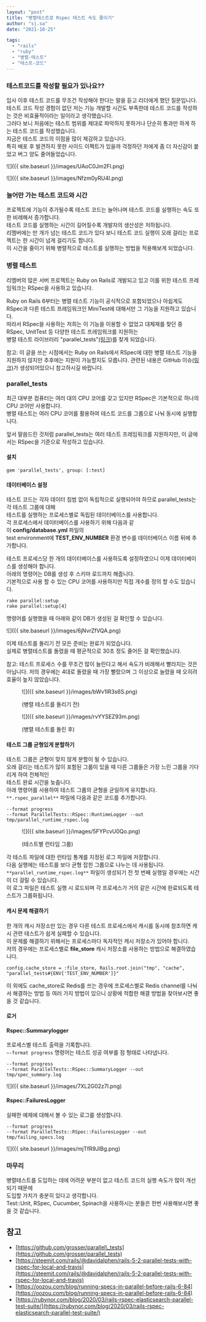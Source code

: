 ```yaml
---
layout: "post"
title: "병렬테스트로 Rspec 테스트 속도 줄이기"
author: "sj.sa"
date: "2021-10-25"

tags: 
  - "rails"
  - "ruby"
  - "병렬-테스트"
  - "테스트-코드"
---
```


### **테스트코드를 작성할 필요가 있나요??**

입사 이후 테스트 코드를 무조건 작성해야 한다는 말을 듣고 리더에게 했던 질문입니다.  
테스트 코드 작성 경험이 없던 저는 기능 개발할 시간도 부족한데 테스트 코드를 작성하는 것은 비효율적이라는 일이라고 생각했습니다.  
그러다 보니 처음에는 테스트 범위를 제대로 파악하지 못하거나 단순히 통과만 하게 하는 테스트 코드를 작성했습니다.  
지금은 테스트 코드의 이점을 많이 체감하고 있습니다.  
특히 배포 후 발견하지 못한 사이드 이펙트가 있을까 걱정하던 저에게 좀 더 자신감이 붙었고 버그 양도 줄어들었습니다.

![]({{ site.baseurl }}/images/UAoC0Jm2Fl.png)

![]({{ site.baseurl }}/images/Nfzm0yRU4I.png)

### **늘어만 가는 테스트 코드와 시간**

프로젝트에 기능이 추가될수록 테스트 코드는 늘어나며 테스트 코드를 실행하는 속도 또한 비례해서 증가합니다.  
테스트 코드를 실행하는 시간이 길어질수록 개발자의 생산성은 저하됩니다.  
리멤버에는 만 개가 넘는 테스트 코드가 있다 보니 테스트 코드 실행이 오래 걸리는 프로젝트는 한 시간이 넘게 걸리기도 합니다.  
이 시간을 줄이기 위해 병렬적으로 테스트를 실행하는 방법을 적용해보게 되었습니다.

### **병렬 테스트**

리멤버의 많은 서버 프로젝트는 Ruby on Rails로 개발되고 있고 이를 위한 테스트 프레임워크는 RSpec을 사용하고 있습니다.

Ruby on Rails 6부터는 병렬 테스트 기능이 공식적으로 포함되었으나 아쉽게도 RSpec과 다른 테스트 프레임워크인 MiniTest에 대해서만 그 기능을 지원하고 있습니다.  
따라서 RSpec을 사용하는 저희는 이 기능을 이용할 수 없었고 대체재를 찾던 중 RSpec, UnitTest 등 다양한 테스트 프레임워크를 지원하는  
병렬 테스트 라이브러리 "parallel\_tests"[(링크)](https://github.com/grosser/parallel_tests)를 찾게 되었습니다.

참고: 이 글을 쓰는 시점에서는 Ruby on Rails에서 RSpec에 대한 병렬 테스트 기능을 지원하지 않지만 추후에는 지원이 가능할지도 모릅니다. 관련된 내용은 GitHub 이슈[(링크)](https://github.com/rspec/rspec-rails/issues/2104)가 생성되어있으니 참고하시길 바랍니다.

### **parallel\_tests**

최근 대부분 컴퓨터는 여러 대의 CPU 코어를 갖고 있지만 RSpec은 기본적으로 하나의 CPU 코어만 사용합니다.  
병렬 테스트는 여러 CPU 코어를 활용하여 테스트 코드를 그룹으로 나눠 동시에 실행합니다.

앞서 말씀드린 것처럼 parallel\_tests는 여러 테스트 프레임워크를 지원하지만, 이 글에서는 RSpec을 기준으로 작성하고 있습니다.

#### **설치**

```
gem 'parallel_tests', group: [:test]
```

#### **데이터베이스 설정**

테스트 코드는 각자 데이터 침범 없이 독립적으로 실행되어야 하므로 parallel\_tests는 각 테스트 그룹에 대해  
테스트를 실행하는 프로세스별로 독립된 데이터베이스를 사용합니다.  
각 프로세스에서 데이터베이스를 사용하기 위해 다음과 같이 **config/database.yml** 파일의  
test environment에 **TEST\_ENV\_NUMBER** 환경 변수를 데이터베이스 이름 뒤에 추가합니다.

테스트 프로세스당 한 개의 데이터베이스를 사용하도록 설정하였으니 이제 데이터베이스를 생성해야 합니다.  
아래의 명령어는 DB를 생성 후 스키마 로드까지 해줍니다.  
기본적으로 사용 할 수 있는 CPU 코어를 사용하지만 직접 개수를 정의 할 수도 있습니다.

```
rake parallel:setup
rake parallel:setup[4] 
```

명령어를 실행했을 때 아래와 같이 DB가 생성된 걸 확인할 수 있습니다.

![]({{ site.baseurl }}/images/6jNvrZfVQA.png)

이제 테스트를 돌리기 전 모든 준비는 완료가 되었습니다.  
실제로 병렬테스트를 돌렸을 때 평균적으로 30초 정도 줄어든 걸 확인했습니다.

참고: 테스트 프로세스 수를 무조건 많이 늘린다고 해서 속도가 비례해서 빨라지는 것은 아닙니다. 저의 경우에는 4대로 돌렸을 때 가장 빨랐으며 그 이상으로 늘렸을 때 오히려 효율이 높지 않았습니다.

<figure>

![]({{ site.baseurl }}/images/bWv1IR3s6S.png)

<figcaption>

(병렬 테스트를 돌리기 전)

</figcaption>

</figure>

<figure>

![]({{ site.baseurl }}/images/rvYYSEZ93m.png)

<figcaption>

(병렬 테스트를 돌린 후)

</figcaption>

</figure>

#### **테스트 그룹 균형있게 분할하기**

테스트 그룹은 균형이 맞지 않게 분할이 될 수 있습니다.  
오래 걸리는 테스트가 많이 포함된 그룹이 있을 때 다른 그룹들은 가장 느린 그룹을 기다리게 하여 전체적인  
테스트 완료 시간을 늦춥니다.  
아래 명령어를 사용하여 테스트 그룹의 균형을 균일하게 유지합니다.  
`**.rspec_parallel**` 파일에 다음과 같은 코드를 추가합니다.

```
--format progress
--format ParallelTests::RSpec::RuntimeLogger --out tmp/parallel_runtime_rspec.log
```

<figure>

![]({{ site.baseurl }}/images/5FYPcvU0Qo.png)

<figcaption>

(테스트별 런타임 그룹)

</figcaption>

</figure>

각 테스트 파일에 대한 런타임 통계를 지정된 로그 파일에 저장합니다.  
다음 실행에는 테스트를 보다 균형 잡힌 그룹으로 나누는 데 사용됩니다.  
`**parallel_runtime_rspec.log**` 파일이 생성되기 전 첫 번째 실행일 경우에는 시간이 더 걸릴 수 있습니다.  
이 로그 파일은 테스트 실행 시 로드되며 각 프로세스가 거의 같은 시간에 완료되도록 테스트가 그룹화됩니다.

#### **캐시 문제 해결하기**

한 개의 캐시 저장소만 있는 경우 다른 테스트 프로세스에서 캐시를 동시에 참조하면 캐시 관련 테스트가 쉽게 실패할 수 있습니다.  
이 문제를 해결하기 위해서는 프로세스마다 독자적인 캐시 저장소가 있어야 합니다.  
저의 경우에는 프로세스별로 **file\_store** 캐시 저장소를 사용하는 방법으로 해결하였습니다.

```
config.cache_store = :file_store, Rails.root.join("tmp", "cache", "parallel_tests#{ENV['TEST_ENV_NUMBER']}"
```

이 외에도 cache\_store로 Redis를 쓰는 경우에 프로세스별로 Redis channel를 나눠서 해결하는 방법 등 여러 가지 방법이 있으니 상황에 적합한 해결 방법을 찾아보시면 좋을 것 같습니다.

#### **로거**

#### **Rspec::Summarylogger**

프로세스별 테스트 출력을 기록합니다.  
`—-format progress` 명령어는 테스트 성공 여부를 점 형태로 나타냅니다.

```
--format progress
--format ParallelTests::RSpec::SummaryLogger --out tmp/spec_summary.log
```

![]({{ site.baseurl }}/images/7XL2G02z7l.png)

#### **Rspec::FailuresLogger**

실패한 예제에 대해서 볼 수 있는 로그를 생성합니다.

```
--format progress
--format ParallelTests::RSpec::FailuresLogger --out tmp/failing_specs.log
```

![]({{ site.baseurl }}/images/mjTfR9JlBg.png)

### **마무리**

병렬테스트를 도입하는 데에 어려운 부분이 없고 테스트 코드의 실행 속도가 많이 개선되기 때문에  
도입할 가치가 충분히 있다고 생각합니다.  
Test::Unit, RSpec, Cucumber, Spinach을 사용하시는 분들은 한번 사용해보시면 좋을 것 같습니다.

## 참고

- [https://github.com/grosser/parallel\_tests](https://github.com/grosser/parallel_tests)
- [https://steemit.com/rails/@davidalphen/rails-5-2-parallel-tests-with-rspec-for-local-and-travis](https://steemit.com/rails/@davidalphen/rails-5-2-parallel-tests-with-rspec-for-local-and-travis)
- [https://oozou.com/blog/running-specs-in-parallel-before-rails-6-84](https://oozou.com/blog/running-specs-in-parallel-before-rails-6-84)
- [https://rubynor.com/blog/2020/03/rails-rspec-elasticsearch-parallel-test-suite/](https://rubynor.com/blog/2020/03/rails-rspec-elasticsearch-parallel-test-suite/)
